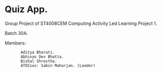 # Quiz App.


Group Project of ST4008CEM Computing Activity Led Learning Project 1.

Batch 30A.

Members:

           Aditya Bharati. 
           Abhinav Dev Bhatta. 
           Bishal Shrestha. 
           ATOIsus: Sabin Maharjan. (Leader)
